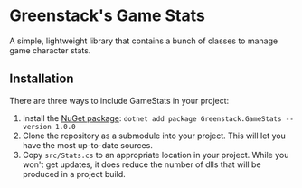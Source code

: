 # Greenstack's Game Stats
A simple, lightweight library that contains a bunch of classes to manage game character stats.

## Installation
There are three ways to include GameStats in your project:
1. Install the [NuGet package](https://www.nuget.org/packages/Greenstack.GameStats/): `dotnet add package Greenstack.GameStats --version 1.0.0`
2. Clone the repository as a submodule into your project. This will let you have the most up-to-date sources.
3. Copy `src/Stats.cs` to an appropriate location in your project. While you won't get updates, it does reduce the number of dlls that will be produced in a project build.